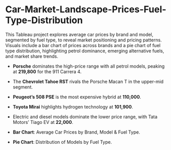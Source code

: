 # Car-Market-Landscape-Prices-Fuel-Type-Distribution
This Tableau project explores average car prices by brand and model, segmented by fuel type, to reveal market positioning and pricing patterns. Visuals include a bar chart of prices across brands and a pie chart of fuel type distribution, highlighting petrol dominance, emerging alternative fuels, and market share trends.

- **Porsche** dominates the high-price range with all petrol models, peaking at **219,800** for the 911 Carrera 4.
- The **Chevrolet Tahoe RST** rivals the Porsche Macan T in the upper-mid segment.
- **Peugeot’s 508 PSE** is the most expensive hybrid at **110,000**.
- **Toyota Mirai** highlights hydrogen technology at **101,900**.
- Electric and diesel models dominate the lower price range, with Tata Motors’ Tiago EV at **22,000**.

- **Bar Chart**: Average Car Prices by Brand, Model & Fuel Type.
- **Pie Chart**: Distribution of Models by Fuel Type.




